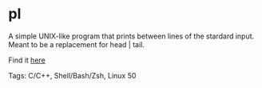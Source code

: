 # pl

A simple UNIX-like program that prints between lines of the stardard input.
Meant to be a replacement for head | tail.

Find it [here](https://github.com/hhhhhhhhhn/pl)

Tags: C/C++, Shell/Bash/Zsh, Linux
50

